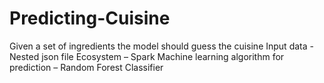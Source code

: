 # Predicting-Cuisine
Given a set of ingredients the model should guess the cuisine 
Input data - Nested json file
Ecosystem – Spark 
Machine learning algorithm for prediction – Random Forest Classifier
